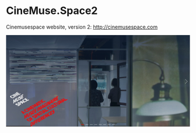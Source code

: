 # CineMuse.Space2
Cinemusespace website, version 2: http://cinemusespace.com

![](cinemuse.space2/img/landingpage.jpg)
